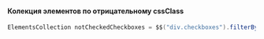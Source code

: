#### Колекция элементов по отрицательному cssClass 
``` Java
ElementsCollection notCheckedCheckboxes = $$("div.checkboxes").filterBy(not(cssClass("checked")));
```
